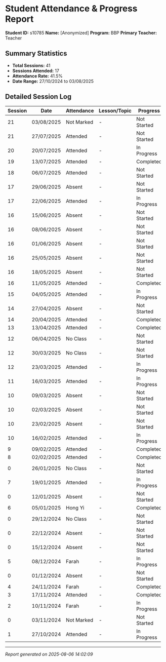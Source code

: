 # Student Attendance & Progress Report

**Student ID:** s10785
**Name:** [Anonymized]
**Program:** BBP
**Primary Teacher:** Teacher

## Summary Statistics
- **Total Sessions:** 41
- **Sessions Attended:** 17
- **Attendance Rate:** 41.5%
- **Date Range:** 27/10/2024 to 03/08/2025

## Detailed Session Log

| Session | Date | Attendance | Lesson/Topic | Progress |
|---------|------|------------|--------------|----------|
| 21 | 03/08/2025 | Not Marked | - | Not Started |
| 21 | 27/07/2025 | Attended | - | Not Started |
| 20 | 20/07/2025 | Attended | - | In Progress |
| 19 | 13/07/2025 | Attended | - | Completed |
| 18 | 06/07/2025 | Attended | - | Not Started |
| 17 | 29/06/2025 | Absent | - | Not Started |
| 17 | 22/06/2025 | Attended | - | In Progress |
| 16 | 15/06/2025 | Absent | - | Not Started |
| 16 | 08/06/2025 | Absent | - | Not Started |
| 16 | 01/06/2025 | Absent | - | Not Started |
| 16 | 25/05/2025 | Absent | - | Not Started |
| 16 | 18/05/2025 | Absent | - | Not Started |
| 16 | 11/05/2025 | Attended | - | Completed |
| 15 | 04/05/2025 | Attended | - | In Progress |
| 14 | 27/04/2025 | Absent | - | Not Started |
| 14 | 20/04/2025 | Attended | - | Completed |
| 13 | 13/04/2025 | Attended | - | Completed |
| 12 | 06/04/2025 | No Class | - | Not Started |
| 12 | 30/03/2025 | No Class | - | Not Started |
| 12 | 23/03/2025 | Attended | - | In Progress |
| 11 | 16/03/2025 | Attended | - | In Progress |
| 10 | 09/03/2025 | Absent | - | Not Started |
| 10 | 02/03/2025 | Absent | - | Not Started |
| 10 | 23/02/2025 | Absent | - | Not Started |
| 10 | 16/02/2025 | Attended | - | In Progress |
| 9 | 09/02/2025 | Attended | - | Completed |
| 8 | 02/02/2025 | Attended | - | Completed |
| 0 | 26/01/2025 | No Class | - | Not Started |
| 7 | 19/01/2025 | Attended | - | In Progress |
| 0 | 12/01/2025 | Absent | - | Not Started |
| 6 | 05/01/2025 | Hong Yi | - | Completed |
| 0 | 29/12/2024 | No Class | - | Not Started |
| 0 | 22/12/2024 | Absent | - | Not Started |
| 0 | 15/12/2024 | Absent | - | Not Started |
| 5 | 08/12/2024 | Farah | - | In Progress |
| 0 | 01/12/2024 | Absent | - | Not Started |
| 4 | 24/11/2024 | Farah | - | Completed |
| 3 | 17/11/2024 | Attended | - | Completed |
| 2 | 10/11/2024 | Farah | - | In Progress |
| 0 | 03/11/2024 | Not Marked | - | Not Started |
| 1 | 27/10/2024 | Attended | - | In Progress |

---
*Report generated on 2025-08-06 14:02:09*